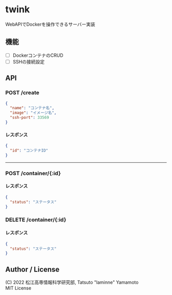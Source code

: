 # twink
WebAPIでDockerを操作できるサーバー実装

## 機能
- [ ] DockerコンテナのCRUD
- [ ] SSHの接続設定

##  API
### POST /create 
```json
{
  "name": "コンテナ名",
  "image": "イメージ名",
  "ssh-port": 33569
}
```

#### レスポンス
```json
{
  "id": "コンテナID"
}
```

---

### POST /container/{:id}
#### レスポンス
```json
{
  "status": "ステータス"
}
```

### DELETE /container/{:id}
#### レスポンス

```json
{
  "status": "ステータス"
}
```


## Author / License
(C) 2022 松江高専情報科学研究部, Tatsuto "laminne" Yamamoto  
MIT License
